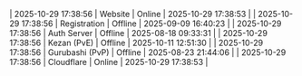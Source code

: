 | 2025-10-29 17:38:56 | Website | Online | 2025-10-29 17:38:53 |
| 2025-10-29 17:38:56 | Registration | Offline | 2025-09-09 16:40:23 |
| 2025-10-29 17:38:56 | Auth Server | Offline | 2025-08-18 09:33:31 |
| 2025-10-29 17:38:56 | Kezan (PvE) | Offline | 2025-10-11 12:51:30 |
| 2025-10-29 17:38:56 | Gurubashi (PvP) | Offline | 2025-08-23 21:44:06 |
| 2025-10-29 17:38:56 | Cloudflare | Online | 2025-10-29 17:38:53 |
